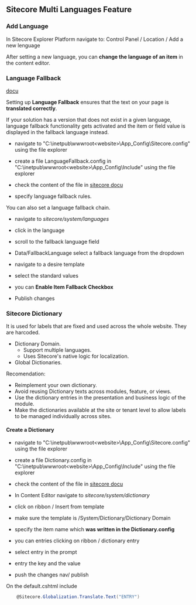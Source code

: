 ## Sitecore Multi Languages Feature
### Add Language

In Sitecore Explorer Platform navigate to:
Control Panel / Location / Add a new lenguage

After setting a new language, you can **change the language of an item** in the content editor.

### Language Fallback

[docu](https://doc.sitecore.com/xp/en/developers/102/sitecore-experience-manager/language-fallback.html)

Setting up **Language Fallback** ensures that the text on your page is **translated correctly**.

If your solution has a version that does not exist in a given language, language fallback functionality gets activated and the item or field value is displayed in the fallback language instead.

- navigate to "C:\inetpub\wwwroot\<website>\App_Config\Sitecore.config" using the file explorer

- create a file LanguageFallback.config in
"C:\inetpub\wwwroot\<website>\App_Config\Include\" using the file explorer
- check the content of the file in [sitecore docu](https://doc.sitecore.com)
- specify language fallback rules. 

You can also set a language fallback chain.

- navigate to *sitecore/system/languages*
- click in the language
- scroll to the fallback language field
- Data/FallbackLanguage select a fallback language from the dropdown

- navigate to a desire template
- select the standard values
- you can **Enable Item Fallback Checkbox**

- Publish changes


### Sitecore Dictionary

It is used for labels that are fixed and used across the whole website. They are harcoded.

- Dictionary Domain.
    - Support multiple languages.
    - Uses Sitecore's native logic for localization.
- Global Dictionaries.

Recomendation:

- Reimplement your own dictionary.
- Avoid reusing Dictionary texts across modules, feature, or views.
- Use the dictionary entries in the presentation and business logic of the module.
- Make the dictionaries available at the site or tenant level to allow labels to be managed individually across sites.

#### Create a Dictionary

- navigate to "C:\inetpub\wwwroot\<website>\App_Config\Sitecore.config" using the file explorer
- create a file Dictionary.config in
"C:\inetpub\wwwroot\<website>\App_Config\Include\" using the file explorer
- check the content of the file in [sitecore docu](https://doc.sitecore.com)

- In Content Editor navigate to *sitecore/system/dictionary*

- click on ribbon / Insert from template
- make sure the template is /System/Dictionary/Dictionary Domain
- specify the item name which **was written in the Dictionary.config**
- you can entries clicking on ribbon / dictionary entry
- select entry in the prompt
- entry the key and the value
- push the changes nav/ publish

On the default.cshtml include

```csharp
    @Sitecore.Globalization.Translate.Text("ENTRY")
```